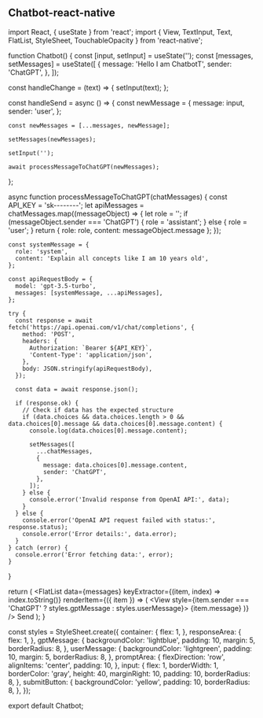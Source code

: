 ## Chatbot-react-native




import React, { useState } from 'react';
import { View, TextInput, Text, FlatList, StyleSheet, TouchableOpacity } from 'react-native';

function Chatbot() {
  const [input, setInput] = useState('');
  const [messages, setMessages] = useState([
    {
      message: 'Hello I am ChatbotT',
      sender: 'ChatGPT',
    },
  ]);

  const handleChange = (text) => {
    setInput(text);
  };

  const handleSend = async () => {
    const newMessage = {
      message: input,
      sender: 'user',
    };

    const newMessages = [...messages, newMessage];

    setMessages(newMessages);

    setInput('');

    await processMessageToChatGPT(newMessages);
  };

  async function processMessageToChatGPT(chatMessages) {
    const API_KEY = 'sk--------';
    let apiMessages = chatMessages.map((messageObject) => {
      let role = '';
      if (messageObject.sender === 'ChatGPT') {
        role = 'assistant';
      } else {
        role = 'user';
      }
      return { role: role, content: messageObject.message };
    });
  
    const systemMessage = {
      role: 'system',
      content: 'Explain all concepts like I am 10 years old',
    };
  
    const apiRequestBody = {
      model: 'gpt-3.5-turbo',
      messages: [systemMessage, ...apiMessages],
    };
  
    try {
      const response = await fetch('https://api.openai.com/v1/chat/completions', {
        method: 'POST',
        headers: {
          Authorization: `Bearer ${API_KEY}`,
          'Content-Type': 'application/json',
        },
        body: JSON.stringify(apiRequestBody),
      });
  
      const data = await response.json();
  
      if (response.ok) {
        // Check if data has the expected structure
        if (data.choices && data.choices.length > 0 && data.choices[0].message && data.choices[0].message.content) {
          console.log(data.choices[0].message.content);
  
          setMessages([
            ...chatMessages,
            {
              message: data.choices[0].message.content,
              sender: 'ChatGPT',
            },
          ]);
        } else {
          console.error('Invalid response from OpenAI API:', data);
        }
      } else {
        console.error('OpenAI API request failed with status:', response.status);
        console.error('Error details:', data.error);
      }
    } catch (error) {
      console.error('Error fetching data:', error);
    }
  }
  

  return (
    <View style={styles.container}>
      <View style={styles.responseArea}>
        <FlatList
          data={messages}
          keyExtractor={(item, index) => index.toString()}
          renderItem={({ item }) => (
            <View style={item.sender === 'ChatGPT' ? styles.gptMessage : styles.userMessage}>
              <Text>{item.message}</Text>
            </View>
          )}
        />
      </View>
      <View style={styles.promptArea}>
        <TextInput
          style={styles.input}
          placeholder="Send a message..."
          value={input}
          onChangeText={handleChange}
        />
        <TouchableOpacity style={styles.submitButton} onPress={handleSend}>
          <Text>Send</Text>
        </TouchableOpacity>
      </View>
    </View>
  );
}

const styles = StyleSheet.create({
  container: {
    flex: 1,
  },
  responseArea: {
    flex: 1,
  },
  gptMessage: {
    backgroundColor: 'lightblue',
    padding: 10,
    margin: 5,
    borderRadius: 8,
  },
  userMessage: {
    backgroundColor: 'lightgreen',
    padding: 10,
    margin: 5,
    borderRadius: 8,
  },
  promptArea: {
    flexDirection: 'row',
    alignItems: 'center',
    padding: 10,
  },
  input: {
    flex: 1,
    borderWidth: 1,
    borderColor: 'gray',
    height: 40,
    marginRight: 10,
    padding: 10,
    borderRadius: 8,
  },
  submitButton: {
    backgroundColor: 'yellow',
    padding: 10,
    borderRadius: 8,
  },
});

export default Chatbot;
